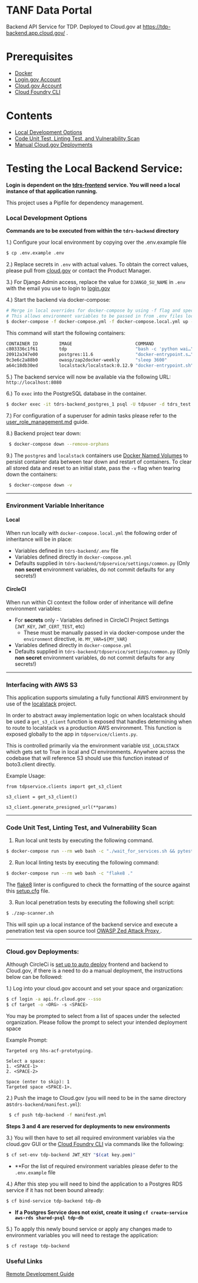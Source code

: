 # TANF Data Portal

Backend API Service for TDP. Deployed to Cloud.gov at https://tdp-backend.app.cloud.gov/ .

# Prerequisites

- [Docker](https://docs.docker.com/docker-for-mac/install/)  
- [Login.gov Account](https://login.gov/)
- [Cloud.gov Account](https://cloud.gov/)
- [Cloud Foundry CLI](https://docs.cloudfoundry.org/cf-cli/install-go-cli.html)

# Contents

- [Local Development Options](#Local-Development-Options)
- [Code Unit Test, Linting Test, and Vulnerability Scan](#Code-Unit-Test,-Linting-Test,-and-Vulnerability-Scan)
- [Manual Cloud.gov Deployments](#Manual-Cloud.gov-Deployments)

# Testing the Local Backend Service:

  **Login is dependent on the [tdrs-frontend](../tdrs-frontend/README.md) service. You will need a local instance of that application running.**
  
This project uses a Pipfile for dependency management.

### Local Development Options

**Commands are to be executed from within the `tdrs-backend` directory**

1.) Configure your local environment by copying over the .env.example file
```bash
$ cp .env.example .env
```

2.) Replace secrets in `.env` with actual values. To obtain the correct values, 
please pull from [cloud.gov](https://cloud.gov) or contact the Product Manager.

3.) For Django Admin access, replace the value for `DJANGO_SU_NAME` in `.env` 
with the email you use to login to [login.gov](https://login.gov)

4.) Start the backend via docker-compose: 

```bash
# Merge in local overrides for docker-compose by using -f flag and specifying both
# This allows environment variables to be passed in from .env files locally.
$ docker-compose -f docker-compose.yml -f docker-compose.local.yml up --build -d
```

This command will start the following containers: 

```bash
CONTAINER ID        IMAGE                        COMMAND                  CREATED             STATUS                            PORTS                    NAMES
c803336c1f61        tdp                          "bash -c 'python wai…"   3 seconds ago       Up 3 seconds                      0.0.0.0:8080->8080/tcp   tdrs-backend_web_1
20912a347e00        postgres:11.6                "docker-entrypoint.s…"   4 seconds ago       Up 3 seconds                      5432/tcp                 tdrs-backend_postgres_1
9c3e6c2a88b0        owasp/zap2docker-weekly      "sleep 3600"             4 seconds ago       Up 3 seconds (health: starting)                            tdrs-backend_zaproxy_1
a64c18db30ed        localstack/localstack:0.12.9 "docker-entrypoint.sh"   2 hours ago         Up 2 hours                        4571/tcp, 0.0.0.0:4566->4566/tcp, 8080/tcp   tdrs-backend_localstack_1
```

5.) The backend service will now be available via the following URL: `http://localhost:8080`

6.) To `exec` into the PostgreSQL database in the container. 

```bash
$ docker exec -it tdrs-backend_postgres_1 psql -U tdpuser -d tdrs_test
```

7.) For configuration of a superuser for admin tasks please refer to the [user_role_management.md](docs/user_role_management.md) guide. 

8.) Backend project tear down: 

```bash
 $ docker-compose down --remove-orphans
```

9.) The `postgres` and `localstack` containers use [Docker Named Volumes](https://spin.atomicobject.com/2019/07/11/docker-volumes-explained/) to persist container data between tear down and restart of containers. To clear all stored data and reset to an initial state, pass the `-v` flag when tearing down the containers:

```bash
 $ docker-compose down -v
```

----
### Environment Variable Inheritance
#### Local
When run locally with `docker-compose.local.yml` the following order of inheritance will be in place:
* Variables defined in `tdrs-backend/.env` file
* Variables defined directly in `docker-compose.yml`
* Defaults supplied in `tdrs-backend/tdpservice/settings/common.py` (Only **non secret** environment variables, do not commit defaults for any secrets!) 

#### CircleCI
When run within CI context the follow order of inheritance will define environment variables:
* For **secrets** only - Variables defined in CircleCI Project Settings (`JWT_KEY`, `JWT_CERT_TEST`, etc)
  * These must be manually passed in via docker-compose under the `environment` directive, ie. `MY_VAR=${MY_VAR}`
* Variables defined directly in `docker-compose.yml`
* Defaults supplied in `tdrs-backend/tdpservice/settings/common.py` (Only **non secret** environment variables, do not commit defaults for any secrets!) 

----
### Interfacing with AWS S3
This application supports simulating a fully functional AWS environment by use of the [localstack](https://github.com/localstack/localstack) project.

In order to abstract away implementation logic on when localstack should be used a `get_s3_client` function is exposed that handles determining when to
route to localstack vs a production AWS environment. This function is exposed globally to the app in `tdpservice/clients.py`.

This is controlled primarily via the environment variable `USE_LOCALSTACK` which gets set to True in local and CI environments.
Anywhere across the codebase that will reference S3 should use this function instead of boto3.client directly.

Example Usage:
```
from tdpservice.clients import get_s3_client

s3_client = get_s3_client()

s3_client.generate_presigned_url(**params)
```

----
### Code Unit Test, Linting Test, and Vulnerability Scan

1. Run local unit tests by executing the following command.

```bash
$ docker-compose run --rm web bash -c "./wait_for_services.sh && pytest"
```

2. Run local linting tests by executing the following command:

```bash
$ docker-compose run --rm web bash -c "flake8 ."
```

The [flake8](https://flake8.pycqa.org/en/latest/) linter is configured to check the formatting of the source against this [setup.cfg](./setup.cfg#L20-L34) file. 

3. Run local penetration tests by executing the following shell script:

```bash
$ ./zap-scanner.sh
```

This will spin up a local instance of the backend service and execute a penetration test via open source tool [OWASP Zed Attack Proxy ](https://owasp.org/www-project-zap/).

----

### Cloud.gov Deployments:

Although CircleCi is [set up to auto deploy](../.circleci/config.yml#L131) frontend and backend to Cloud.gov, if there is a need to do a manual deployment, the instructions below can be followed:

1.) Log into your cloud.gov account and set your space and organization:

```bash
$ cf login -a api.fr.cloud.gov --sso
$ cf target -o <ORG> -s <SPACE>
```

You may be prompted to select from a list of spaces under the selected organization. Please follow the prompt to select your intended deployment space


Example Prompt:
```
Targeted org hhs-acf-prototyping.

Select a space:
1. <SPACE-1>
2. <SPACE-2>

Space (enter to skip): 1
Targeted space <SPACE-1>.
```

2.) Push the image to Cloud.gov (you will need to be in the same directory as`tdrs-backend/manifest.yml`):

```bash
 $ cf push tdp-backend -f manifest.yml
```

**Steps 3 and 4 are reserved for deployments to new environments**


3.) You will then have to set all required environment variables via the cloud.gov GUI or the [Cloud Foundry CLI](https://docs.cloudfoundry.org/cf-cli/install-go-cli.html) via commands like the following:

 ```bash
 $ cf set-env tdp-backend JWT_KEY "$(cat key.pem)"
 ```
 
- **For the list of required environment variables please defer to the `.env.example` file

4.) After this step you will need to bind the application to a Postgres RDS service if it has not been bound already: 
```bash
$ cf bind-service tdp-backend tdp-db
```

- **If a Postgres Service does not exist, create it using `cf create-service aws-rds shared-psql tdp-db`**

5.) To apply this newly bound service or apply any changes made to environment variables you will need to restage the application:
```bash
$ cf restage tdp-backend
```


### Useful Links

[Remote Development Guide](../docs/Technical-Documentation/remote-development.md)
